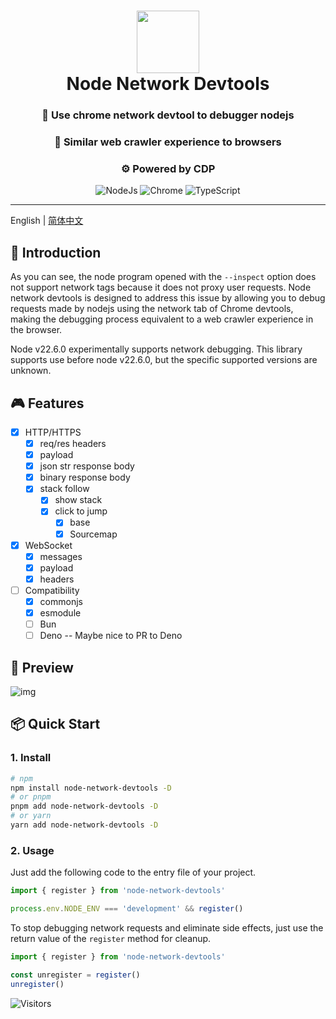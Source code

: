 <div align="center">
  <h1 align="center">
    <img src="https://github.com/GrinZero/extreme/assets/70185413/415b35ca-6e28-4486-b480-459bda8f1faa" width="100" />
    <br>Node Network Devtools</h1>

 <h3 align="center">🔮  Use chrome network devtool to debugger nodejs</h3>
 <h3 align="center">🦎  Similar web crawler experience to browsers </h3>
 <h3 align="center">⚙️  Powered by CDP</h3>
  <p align="center">
  <p align="center">
     <img src="https://img.shields.io/badge/node.js-6DA55F?style=for-the-badge&logo=node.js&logoColor=white" alt="NodeJs"/>
    <img src="https://img.shields.io/badge/Google%20Chrome-4285F4?style=for-the-badge&logo=GoogleChrome&logoColor=white" alt="Chrome"/>
   <img src="https://img.shields.io/badge/TypeScript-3178C6.svg?style=for-the-badge&logo=TypeScript&logoColor=white" alt="TypeScript" />
 </p>
 </p>

</div>

---

English | [简体中文](README-zh_CN.md)

## 📖 Introduction

As you can see, the node program opened with the `--inspect` option does not support network tags because it does not proxy user requests.
Node network devtools is designed to address this issue by allowing you to debug requests made by nodejs using the network tab of Chrome devtools, making the debugging process equivalent to a web crawler experience in the browser.

Node v22.6.0 experimentally supports network debugging. This library supports use before node v22.6.0, but the specific supported versions are unknown.

## 🎮 Features

- [x] HTTP/HTTPS
  - [x] req/res headers
  - [x] payload
  - [x] json str response body
  - [x] binary response body
  - [x] stack follow
    - [x] show stack
    - [x] click to jump
      - [x] base
      - [x] Sourcemap
- [x] WebSocket
  - [x] messages
  - [x] payload
  - [x] headers
- [ ] Compatibility
  - [x] commonjs
  - [x] esmodule
  - [ ] Bun
  - [ ] Deno -- Maybe nice to PR to Deno

## 👀 Preview

![img](https://github.com/GrinZero/node-network-devtools/assets/70185413/5338d8f2-bb54-46fd-b243-a7a5b4af3031)

## 📦 Quick Start

### 1. Install

```bash
# npm
npm install node-network-devtools -D
# or pnpm
pnpm add node-network-devtools -D
# or yarn
yarn add node-network-devtools -D
```

### 2. Usage

Just add the following code to the entry file of your project.

```typescript
import { register } from 'node-network-devtools'

process.env.NODE_ENV === 'development' && register()
```

To stop debugging network requests and eliminate side effects, just use the return value of the `register` method for cleanup.

```typescript
import { register } from 'node-network-devtools'

const unregister = register()
unregister()
```

![Visitors](https://api.visitorbadge.io/api/visitors?path=https%3A%2F%2Fgithub.com%2FGrinZero%2Fnode-network-devtools&labelColor=%237fa1f7&countColor=%23697689)
